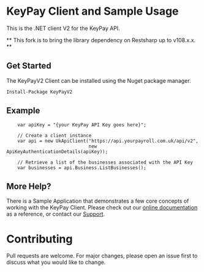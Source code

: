 # KeyPay Client and Sample Usage

This is the .NET client V2 for the KeyPay API.

** This fork is to bring the library dependency on Restsharp up to v108.x.x. **

## Get Started

The KeyPayV2 Client can be installed using the Nuget package manager.

```
Install-Package KeyPayV2
```

## Example

```
	var apiKey = "{your KeyPay API Key goes here}";
	
	// Create a client instance
	var api = new UkApiClient("https://api.yourpayroll.com.uk/api/v2",
                              new ApiKeyAuthenticationDetails(apiKey));

	// Retrieve a list of the businesses associated with the API Key
	var businesses = api.Business.ListBusinesses();
```

## More Help?

There is a Sample Application that demonstrates a few core concepts of working with the KeyPay Client. Please check out our [online documentation](http://api.keypay.com.au/) as a reference, or contact our [Support](https://keypay.com.au/contact).

# Contributing

Pull requests are welcome. For major changes, please open an issue first to discuss what you would like to change.
